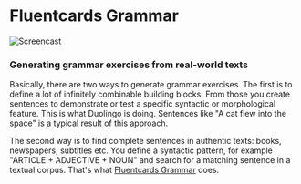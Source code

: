 # Fluentcards Grammar

![Screencast](https://zippy.gfycat.com/DefensivePertinentCoypu.gif)

### Generating grammar exercises from real-world texts

Basically, there are two ways to generate grammar exercises. The first is to define a lot of infinitely combinable building blocks. From those you create sentences to demonstrate or test a specific syntactic or morphological feature. This is what Duolingo is doing. Sentences like "A cat flew into the space" is a typical result of this approach.

The second way is to find complete sentences in authentic texts: books, newspapers, subtitles etc. You define a syntactic pattern, for example "ARTICLE + ADJECTIVE + NOUN" and search for a matching sentence in a textual corpus. That's what [Fluentcards Grammar](https://grammar.fluentcards.com) does.
